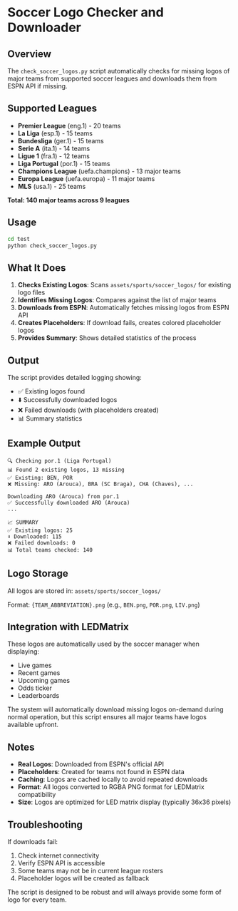 # Soccer Logo Checker and Downloader

## Overview

The `check_soccer_logos.py` script automatically checks for missing logos of major teams from supported soccer leagues and downloads them from ESPN API if missing.

## Supported Leagues

- **Premier League** (eng.1) - 20 teams
- **La Liga** (esp.1) - 15 teams  
- **Bundesliga** (ger.1) - 15 teams
- **Serie A** (ita.1) - 14 teams
- **Ligue 1** (fra.1) - 12 teams
- **Liga Portugal** (por.1) - 15 teams
- **Champions League** (uefa.champions) - 13 major teams
- **Europa League** (uefa.europa) - 11 major teams
- **MLS** (usa.1) - 25 teams

**Total: 140 major teams across 9 leagues**

## Usage

```bash
cd test
python check_soccer_logos.py
```

## What It Does

1. **Checks Existing Logos**: Scans `assets/sports/soccer_logos/` for existing logo files
2. **Identifies Missing Logos**: Compares against the list of major teams
3. **Downloads from ESPN**: Automatically fetches missing logos from ESPN API
4. **Creates Placeholders**: If download fails, creates colored placeholder logos
5. **Provides Summary**: Shows detailed statistics of the process

## Output

The script provides detailed logging showing:
- ✅ Existing logos found
- ⬇️ Successfully downloaded logos  
- ❌ Failed downloads (with placeholders created)
- 📊 Summary statistics

## Example Output

```
🔍 Checking por.1 (Liga Portugal)
📊 Found 2 existing logos, 13 missing
✅ Existing: BEN, POR
❌ Missing: ARO (Arouca), BRA (SC Braga), CHA (Chaves), ...

Downloading ARO (Arouca) from por.1
✅ Successfully downloaded ARO (Arouca)
...

📈 SUMMARY
✅ Existing logos: 25
⬇️ Downloaded: 115  
❌ Failed downloads: 0
📊 Total teams checked: 140
```

## Logo Storage

All logos are stored in: `assets/sports/soccer_logos/`

Format: `{TEAM_ABBREVIATION}.png` (e.g., `BEN.png`, `POR.png`, `LIV.png`)

## Integration with LEDMatrix

These logos are automatically used by the soccer manager when displaying:
- Live games
- Recent games  
- Upcoming games
- Odds ticker
- Leaderboards

The system will automatically download missing logos on-demand during normal operation, but this script ensures all major teams have logos available upfront.

## Notes

- **Real Logos**: Downloaded from ESPN's official API
- **Placeholders**: Created for teams not found in ESPN data
- **Caching**: Logos are cached locally to avoid repeated downloads
- **Format**: All logos converted to RGBA PNG format for LEDMatrix compatibility
- **Size**: Logos are optimized for LED matrix display (typically 36x36 pixels)

## Troubleshooting

If downloads fail:
1. Check internet connectivity
2. Verify ESPN API is accessible
3. Some teams may not be in current league rosters
4. Placeholder logos will be created as fallback

The script is designed to be robust and will always provide some form of logo for every team.
